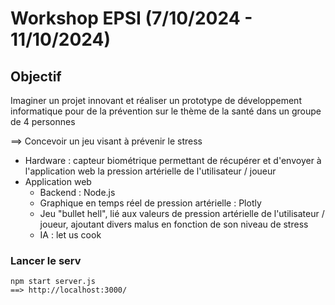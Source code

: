 # Workshop EPSI (7/10/2024 - 11/10/2024)

## Objectif
Imaginer un projet innovant et réaliser un prototype de développement informatique pour de la prévention sur le thème de la santé dans un groupe de 4 personnes

==> Concevoir un jeu visant à prévenir le stress
- Hardware : capteur biométrique permettant de récupérer et d'envoyer à l'application web la pression artérielle de l'utilisateur / joueur
- Application web
  - Backend : Node.js
  - Graphique en temps réel de pression artérielle : Plotly
  - Jeu "bullet hell", lié aux valeurs de pression artérielle de l'utilisateur / joueur, ajoutant divers malus en fonction de son niveau de stress
  - IA : let us cook

### Lancer le serv
    npm start server.js
    ==> http://localhost:3000/